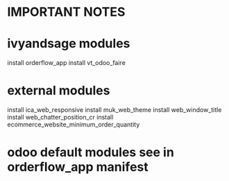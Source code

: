 # IMPORTANT NOTES

# ivyandsage modules
install orderflow_app
install vt_odoo_faire

# external modules
install ica_web_responsive
install muk_web_theme
install web_window_title
install web_chatter_position_cr
install ecommerce_website_minimum_order_quantity

# odoo default modules see in orderflow_app manifest
